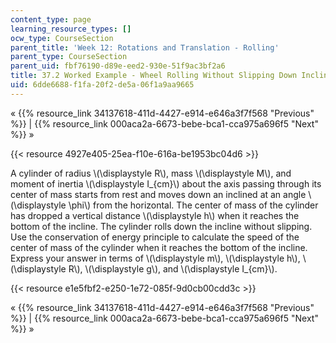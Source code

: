```yaml
---
content_type: page
learning_resource_types: []
ocw_type: CourseSection
parent_title: 'Week 12: Rotations and Translation - Rolling'
parent_type: CourseSection
parent_uid: fbf76190-d89e-eed2-930e-51f9ac3bf2a6
title: 37.2 Worked Example - Wheel Rolling Without Slipping Down Inclined Plane
uid: 6dde6688-f1fa-20f2-de5a-06f1a9aa9665
---
```


« {{% resource_link 34137618-411d-4427-e914-e646a3f7f568 "Previous" %}} | {{% resource_link 000aca2a-6673-bebe-bca1-cca975a696f5 "Next" %}} »

{{< resource 4927e405-25ea-f10e-616a-be1953bc04d6 >}}

A cylinder of radius \\(\\displaystyle R\\), mass \\(\\displaystyle M\\), and moment of inertia \\(\\displaystyle I\_{cm}\\) about the axis passing through its center of mass starts from rest and moves down an inclined at an angle \\(\\displaystyle \\phi\\) from the horizontal. The center of mass of the cylinder has dropped a vertical distance \\(\\displaystyle h\\) when it reaches the bottom of the incline. The cylinder rolls down the incline without slipping. Use the conservation of energy principle to calculate the speed of the center of mass of the cylinder when it reaches the bottom of the incline. Express your answer in terms of \\(\\displaystyle m\\), \\(\\displaystyle h\\), \\(\\displaystyle R\\), \\(\\displaystyle g\\), and \\(\\displaystyle I\_{cm}\\).

{{< resource e1e5fbf2-e250-1e72-085f-9d0cb00cdd3c >}}

« {{% resource_link 34137618-411d-4427-e914-e646a3f7f568 "Previous" %}} | {{% resource_link 000aca2a-6673-bebe-bca1-cca975a696f5 "Next" %}} »